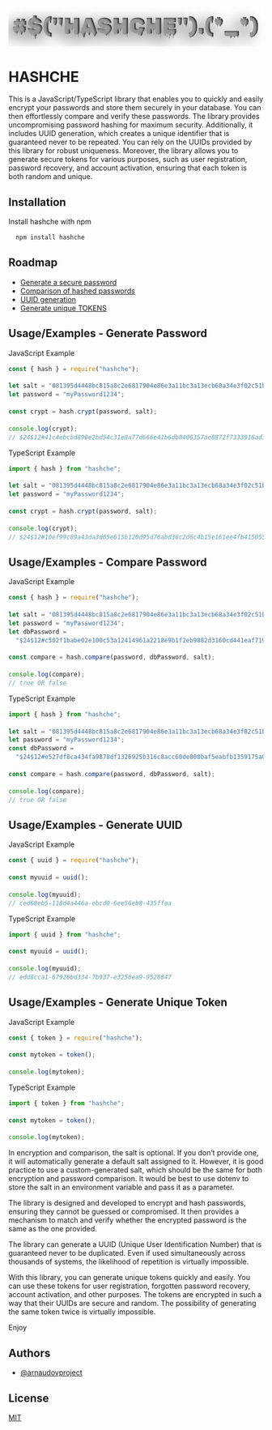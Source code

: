 ![Logo](https://raw.githubusercontent.com/arnaudovproject/hashche/main/resources/logo.png)

# HASHCHE

This is a JavaScript/TypeScript library that enables you to quickly and easily encrypt your passwords and store them securely in your database. You can then effortlessly compare and verify these passwords. The library provides uncompromising password hashing for maximum security. Additionally, it includes UUID generation, which creates a unique identifier that is guaranteed never to be repeated. You can rely on the UUIDs provided by this library for robust uniqueness. Moreover, the library allows you to generate secure tokens for various purposes, such as user registration, password recovery, and account activation, ensuring that each token is both random and unique.

## Installation

Install hashche with npm

```bash
  npm install hashche
```

## Roadmap

- [Generate a secure password](#usageexamples---generate-password)
- [Comparison of hashed passwords](#usageexamples---compare-password)
- [UUID generation](#usageexamples---generate-uuid)
- [Generate unique TOKENS](#usageexamples---generate-unique-token)

## Usage/Examples - Generate Password

JavaScript Example

```javascript
const { hash } = require("hashche");

let salt = "081395d4448bc815a8c2e6817904e86e3a11bc3a13ecb68a34e3f02c51b8180e"; // Optional
let password = "myPassword1234";

const crypt = hash.crypt(password, salt);

console.log(crypt);
// $24$12#41c4ebcbd890e2bd54c31e8a77d666e41b6db0406357ae8872f7333916ad34eb$17/0xJ4h7Ye2
```

TypeScript Example

```typescript
import { hash } from "hashche";

let salt = "081395d4448bc815a8c2e6817904e86e3a11bc3a13ecb68a34e3f02c51b8180e"; // Optional
let password = "myPassword1234";

const crypt = hash.crypt(password, salt);

console.log(crypt);
// $24$12#10ef99c89a43da3d65e615b120d95d76abd36c2d6c4b15e161ee4fb41505565a$17/0xPN630J7
```

## Usage/Examples - Compare Password

JavaScript Example

```javascript
const { hash } = require("hashche");

let salt = "081395d4448bc815a8c2e6817904e86e3a11bc3a13ecb68a34e3f02c51b8180e"; // Optional
let password = "myPassword1234";
let dbPassword =
  "$24$12#c502f1babe02e100c53a12414961a2218e9b1f2eb9882d3160cd441eaf719fc4$17/0x7hf4P3J";

const compare = hash.compare(password, dbPassword, salt);

console.log(compare);
// true OR false
```

TypeScript Example

```typescript
import { hash } from "hashche";

let salt = "081395d4448bc815a8c2e6817904e86e3a11bc3a13ecb68a34e3f02c51b8180e"; // Optional
let password = "myPassword1234";
const dbPassword =
  "$24$12#e527df8ca434fa9878df1326925b316c8acc60de800baf5eabfb1359175a08ca$17/0xLpb75gW";

const compare = hash.compare(password, dbPassword, salt);

console.log(compare);
// true OR false
```

## Usage/Examples - Generate UUID

JavaScript Example

```javascript
const { uuid } = require("hashche");

const myuuid = uuid();

console.log(myuuid);
// ced68eb5-118d4a446a-ebcd0-6ee56eb8-435ffaa
```

TypeScript Example

```typescript
import { uuid } from "hashche";

const myuuid = uuid();

console.log(myuuid);
// edd8cca1-67926bd334-7b937-e3256ea9-9528847
```

## Usage/Examples - Generate Unique Token

JavaScript Example

```javascript
const { token } = require("hashche");

const mytoken = token();

console.log(mytoken);
```

TypeScript Example

```typescript
import { token } from "hashche";

const mytoken = token();

console.log(mytoken);
```

In encryption and comparison, the salt is optional. If you don’t provide one, it will automatically generate a default salt assigned to it. However, it is good practice to use a custom-generated salt, which should be the same for both encryption and password comparison. It would be best to use dotenv to store the salt in an environment variable and pass it as a parameter.

The library is designed and developed to encrypt and hash passwords, ensuring they cannot be guessed or compromised. It then provides a mechanism to match and verify whether the encrypted password is the same as the one provided.

The library can generate a UUID (Unique User Identification Number) that is guaranteed never to be duplicated. Even if used simultaneously across thousands of systems, the likelihood of repetition is virtually impossible.

With this library, you can generate unique tokens quickly and easily. You can use these tokens for user registration, forgotten password recovery, account activation, and other purposes. The tokens are encrypted in such a way that their UUIDs are secure and random. The possibility of generating the same token twice is virtually impossible.

Enjoy

## Authors

- [@arnaudovproject](https://github.com/arnaudovproject)

## License

[MIT](https://choosealicense.com/licenses/mit/)
